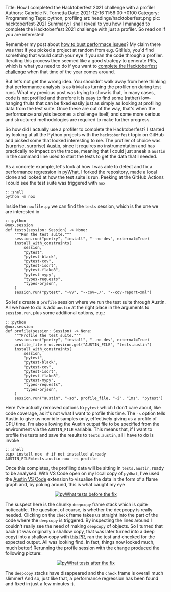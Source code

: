 Title:    How I completed the Hacktoberfest 2021 challenge with a profiler
Authors:  Gabriele N. Tornetta
Date:     2021-12-16 11:56:00 +0100
Category: Programming
Tags:     python, profiling
art:      headings/hacktoberfest.png
pic:      hacktoberfest-2021
Summary:  I shall reveal to you how I managed to complete the Hacktoberfest 2021 challenge with just a profiler. So read on if you are interested!


Remember my post about [how to bust performace issues][bust]? My claim there was
that if you picked a project at random from e.g. GitHub, you'd find something
that would catch your eye if you ran the code through a profiler. Iterating this
process then seemed like a good strategy to generate PRs, which is what you need
to do if you want to [complete the Hacktoberfest challenge][devto] when that
time of the year comes around.

But let's not get the wrong idea. You shouldn't walk away from here thinking
that performance analysis is as trivial as turning the profiler on during test
runs. What my previous post was trying to show is that, in many cases, code is
not profiled and therefore it is easy to find some (rather) low-hanging fruits
that can be fixed easily just as simply as looking at profiling data from the
test suite. Once these are out of the way, that's when the performance analysis
becomes a challenge itself, and some more serious and structured methodologies
are required to make further progress.

So how did I actually use a profiler to complete the Hacktoberfest? I started by
looking at all the Python projects with the `hacktoberfest` topic on GitHub and
picked some that looked interesting to me. The profiler of choice was (surprise,
surprise) [Austin][austin], since it requires no instrumentation and has
practically no impact on the tracee, meaning that I could just sneak a `austin`
in the command line used to start the tests to get the data that I needed.

As a concrete example, let's look at how I was able to detect and fix a
performance regression in [pyWhat][pywhat]. I forked the repository, made a
local clone and looked at how the test suite is run. Peeking at the GitHub
Actions I could see the test suite was triggered with `nox`

    :::shell
    python -m nox

Inside the `noxfile.py` we can find the `tests` session, which is the one we are
interested in

    :::python
    @nox.session
    def tests(session: Session) -> None:
        """Run the test suite."""
        session.run("poetry", "install", "--no-dev", external=True)
        install_with_constraints(
            session,
            "pytest",
            "pytest-black",
            "pytest-cov",
            "pytest-isort",
            "pytest-flake8",
            "pytest-mypy",
            "types-requests",
            "types-orjson",
        )
        session.run("pytest", "-vv", "--cov=./", "--cov-report=xml")

So let's create a `profile` session where we run the test suite through Austin.
All we have to do is add `austin` at the right place in the arguments to
`session.run`, plus some additional options, e.g.:

    :::python
    @nox.session
    def profile(session: Session) -> None:
        """Profile the test suite."""
        session.run("poetry", "install", "--no-dev", external=True)
        profile_file = os.environ.get("AUSTIN_FILE", "tests.austin")
        install_with_constraints(
            session,
            "pytest",
            "pytest-black",
            "pytest-cov",
            "pytest-isort",
            "pytest-flake8",
            "pytest-mypy",
            "types-requests",
            "types-orjson",
        )
        session.run("austin", "-so", profile_file, "-i", "1ms", "pytest")

Here I've actually removed options to `pytest` which I don't care about, like
code coverage, as it's not what I want to profile this time. The `-s` option
tells Austin to give us non-idle samples only, effectively giving us a profile
of CPU time. I'm also allowing the Austin output file to be specified from the
environment via the `AUSTIN_FILE` variable. This means that, if I want to
profile the tests and save the results to `tests.austin`, all I have to do is
invoke

    :::shell
    pipx install nox  # if not installed already
    AUSTIN_FILE=tests.austin nox -rs profile

Once this completes, the profiling data will be sitting in `tests.austin`, ready
to be analysed. With VS Code open on my local copy of `pyWhat`, I've used the
[Austin VS Code][vscode] extension to visualise the data in the form of a flame
graph and, by poking around, this is what caught my eye

<p align="center">
  <a href="https://user-images.githubusercontent.com/20231758/138076258-67c0e621-9055-477f-97f8-5754147267aa.png" target="_blank">
    <img
      src="https://user-images.githubusercontent.com/20231758/138076258-67c0e621-9055-477f-97f8-5754147267aa.png"
      alt="pyWhat tests before the fix"
    />
  </a>
</p>

The suspect here is the chunky `deepcopy` frame stack which is quite noticeable.
The question, of course, is whether the deepcopy is really needed. Clicking on
the `check` frame takes us straight into the part of the code where the
`deepcopy` is triggered. By inspecting the lines around I couldn't really see
the need of making `deepcopy` of objects. So I turned that back (it was
originally a shallow copy, that was later turned into a deep copy) into a
shallow copy with [this PR](https://github.com/bee-san/pyWhat/pull/218/files),
ran the test and checked for the expected output. All was looking find. In fact,
things now looked much, much better! Rerunning the profile session with the
change produced the following picture:

<p align="center">
  <a href="https://user-images.githubusercontent.com/20231758/138076271-6241b43b-d1f3-439d-9afc-3022ce2e231b.png" target="_blank">
    <img
      src="https://user-images.githubusercontent.com/20231758/138076271-6241b43b-d1f3-439d-9afc-3022ce2e231b.png"
      alt="pyWhat tests after the fix"
    />
  </a>
</p>

The `deepcopy` stacks have disappeared and the `check` frame is overall much
slimmer! And so, just like that, a performance regression has been found and
fixed in just a few minutes :).


[austin]: https://github.com/p403n1x87/austin
[bust]: {filename}2021-06-22-bust-perf-issues
[devto]: https://dev.to/p403n1x87
[pywhat]: https://github.com/bee-san/pyWhat
[vscode]: https://marketplace.visualstudio.com/items?itemName=p403n1x87.austin-vscode
